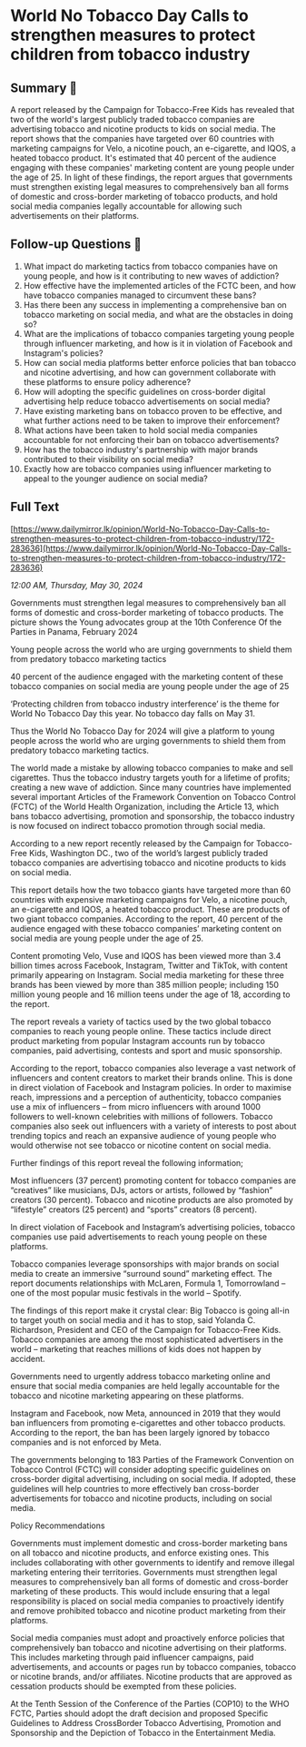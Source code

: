 # World No Tobacco Day Calls to strengthen measures to protect children from tobacco industry

## Summary 🤖

A report released by the Campaign for Tobacco-Free Kids has revealed that two of the world's largest publicly traded tobacco companies are advertising tobacco and nicotine products to kids on social media. The report shows that the companies have targeted over 60 countries with marketing campaigns for Velo, a nicotine pouch, an e-cigarette, and IQOS, a heated tobacco product. It's estimated that 40 percent of the audience engaging with these companies' marketing content are young people under the age of 25. In light of these findings, the report argues that governments must strengthen existing legal measures to comprehensively ban all forms of domestic and cross-border marketing of tobacco products, and hold social media companies legally accountable for allowing such advertisements on their platforms.

## Follow-up Questions 🤖

1. What impact do marketing tactics from tobacco companies have on young people, and how is it contributing to new waves of addiction?
2. How effective have the implemented articles of the FCTC been, and how have tobacco companies managed to circumvent these bans?
3. Has there been any success in implementing a comprehensive ban on tobacco marketing on social media, and what are the obstacles in doing so?
4. What are the implications of tobacco companies targeting young people through influencer marketing, and how is it in violation of Facebook and Instagram's policies?
5. How can social media platforms better enforce policies that ban tobacco and nicotine advertising, and how can government collaborate with these platforms to ensure policy adherence?
6. How will adopting the specific guidelines on cross-border digital advertising help reduce tobacco advertisements on social media?
7. Have existing marketing bans on tobacco proven to be effective, and what further actions need to be taken to improve their enforcement? 
8. What actions have been taken to hold social media companies accountable for not enforcing their ban on tobacco advertisements? 
9. How has the tobacco industry's partnership with major brands contributed to their visibility on social media? 
10. Exactly how are tobacco companies using influencer marketing to appeal to the younger audience on social media?

## Full Text

[https://www.dailymirror.lk/opinion/World-No-Tobacco-Day-Calls-to-strengthen-measures-to-protect-children-from-tobacco-industry/172-283636](https://www.dailymirror.lk/opinion/World-No-Tobacco-Day-Calls-to-strengthen-measures-to-protect-children-from-tobacco-industry/172-283636)

*12:00 AM, Thursday, May 30, 2024*

Governments must strengthen legal measures to comprehensively ban all forms of domestic and cross-border marketing of tobacco products. The picture shows the Young advocates group at the 10th Conference Of the Parties in Panama, February 2024

Young people across the world who are urging governments to shield them from predatory tobacco marketing tactics

40 percent of the audience engaged with the marketing content of these tobacco companies on social media are young people under the age of 25

‘Protecting children from tobacco industry interference’ is the theme for World No Tobacco Day this year. No tobacco day falls on May 31.

Thus the World No Tobacco Day for 2024 will give a platform to young people across the world who are urging governments to shield them from predatory tobacco marketing tactics.

The world made a mistake by allowing tobacco companies to make and sell cigarettes. Thus the tobacco industry targets youth for a lifetime of profits; creating a new wave of addiction. Since many countries have implemented several important Articles of the Framework Convention on Tobacco Control (FCTC) of the World Health Organization, including the Article 13, which bans tobacco advertising, promotion and sponsorship, the tobacco industry is now focused on indirect tobacco promotion through social media.

According to a new report recently released by the Campaign for Tobacco-Free Kids, Washington DC., two of the world’s largest publicly traded tobacco companies are advertising tobacco and nicotine products to kids on social media.

This report details how the two tobacco giants have targeted more than 60 countries with expensive marketing campaigns for Velo, a nicotine pouch, an e-cigarette and IQOS, a heated tobacco product. These are products of two giant tobacco companies. According to the report, 40 percent of the audience engaged with these tobacco companies’ marketing content on social media are young people under the age of 25.

Content promoting Velo, Vuse and IQOS has been viewed more than 3.4 billion times across Facebook, Instagram, Twitter and TikTok, with content primarily appearing on Instagram. Social media marketing for these three brands has been viewed by more than 385 million people; including 150 million young people and 16 million teens under the age of 18, according to the report.

The report reveals a variety of tactics used by the two global tobacco companies to reach young people online. These tactics include direct product marketing from popular Instagram accounts run by tobacco companies, paid advertising, contests and sport and music sponsorship.

According to the report, tobacco companies also leverage a vast network of influencers and content creators to market their brands online. This is done in direct violation of Facebook and Instagram policies. In order to maximise reach, impressions and a perception of authenticity, tobacco companies use a mix of influencers – from micro influencers with around 1000 followers to well-known celebrities with millions of followers. Tobacco companies also seek out influencers with a variety of interests to post about trending topics and reach an expansive audience of young people who would otherwise not see tobacco or nicotine content on social media.

Further findings of this report reveal the following information;

Most influencers (37 percent) promoting content for tobacco companies are “creatives” like musicians, DJs, actors or artists, followed by “fashion” creators (30 percent). Tobacco and nicotine products are also promoted by “lifestyle” creators (25 percent) and “sports” creators (8 percent).

In direct violation of Facebook and Instagram’s advertising policies, tobacco companies use paid advertisements to reach young people on these platforms.

Tobacco companies leverage sponsorships with major brands on social media to create an immersive “surround sound” marketing effect. The report documents relationships with McLaren, Formula 1, Tomorrowland – one of the most popular music festivals in the world – Spotify.

The findings of this report make it crystal clear: Big Tobacco is going all-in to target youth on social media and it has to stop, said Yolanda C. Richardson, President and CEO of the Campaign for Tobacco-Free Kids. Tobacco companies are among the most sophisticated advertisers in the world – marketing that reaches millions of kids does not happen by accident.

Governments need to urgently address tobacco marketing online and ensure that social media companies are held legally accountable for the tobacco and nicotine marketing appearing on these platforms.

Instagram and Facebook, now Meta, announced in 2019 that they would ban influencers from promoting e-cigarettes and other tobacco products. According to the report, the ban has been largely ignored by tobacco companies and is not enforced by Meta.

The governments belonging to 183 Parties of the Framework Convention on Tobacco Control (FCTC) will consider adopting specific guidelines on cross-border digital advertising, including on social media. If adopted, these guidelines will help countries to more effectively ban cross-border advertisements for tobacco and nicotine products, including on social media.

Policy Recommendations

Governments must implement domestic and cross-border marketing bans on all tobacco and nicotine products, and enforce existing ones. This includes collaborating with other governments to identify and remove illegal marketing entering their territories. Governments must strengthen legal measures to comprehensively ban all forms of domestic and cross-border marketing of these products. This would include ensuring that a legal responsibility is placed on social media companies to proactively identify and remove prohibited tobacco and nicotine product marketing from their platforms.

Social media companies must adopt and proactively enforce policies that comprehensively ban tobacco and nicotine advertising on their platforms. This includes marketing through paid influencer campaigns, paid advertisements, and accounts or pages run by tobacco companies, tobacco or nicotine brands, and/or affiliates. Nicotine products that are approved as cessation products should be exempted from these policies.

At the Tenth Session of the Conference of the Parties (COP10) to the WHO FCTC, Parties should adopt the draft decision and proposed Specific Guidelines to Address CrossBorder Tobacco Advertising, Promotion and Sponsorship and the Depiction of Tobacco in the Entertainment Media.

